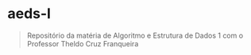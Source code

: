 # aeds-l

>Repositório da matéria de Algoritmo e Estrutura de Dados 1 com o Professor Theldo Cruz Franqueira

